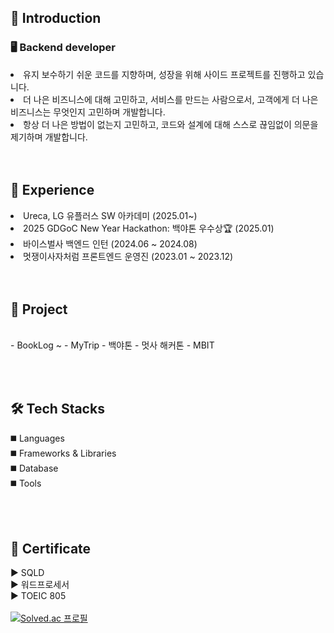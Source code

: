 ## 📌 Introduction
### 🖥️ Backend developer
<li>유지 보수하기 쉬운 코드를 지향하며,  성장을 위해  사이드 프로젝트를 진행하고 있습니다.</li>
<li>더 나은 비즈니스에 대해 고민하고, 서비스를 만드는 사람으로서, 고객에게 더 나은 비즈니스는 무엇인지 고민하며 개발합니다.</li>
<li>항상 더 나은 방법이 없는지 고민하고, 코드와 설계에 대해 스스로 끊임없이 의문을 제기하며 개발합니다.</li><br/><br/>


## 📌 Experience
<li>Ureca, LG 유플러스 SW 아카데미 (2025.01~)</li>
<li>2025 GDGoC New Year Hackathon: 백야톤 우수상🏆 (2025.01)</li>
<li>바이스벌사 백엔드 인턴 (2024.06 ~ 2024.08)</li>
<li>멋쟁이사자처럼 프론트엔드 운영진 (2023.01 ~ 2023.12)</li><br/><br/>


## 📌 Project
<br/>
- BookLog ~
- MyTrip
- 백야톤
- 멋사 해커톤
- MBIT


<br/><br/>
## 🛠️ Tech Stacks
◼️ Languages
<br/>
◼️ Frameworks & Libraries
<br/>
◼️ Database
<br/>
◼️ Tools
<br/>

<br/><br/>
## 📌 Certificate
▶️ SQLD<br/>
▶️ 워드프로세서<br/>
▶️ TOEIC 805<br/><br/>
[![Solved.ac
프로필](http://mazassumnida.wtf/api/v2/generate_badge?boj={mo9mo9})](https://solved.ac/{mo9mo9})

